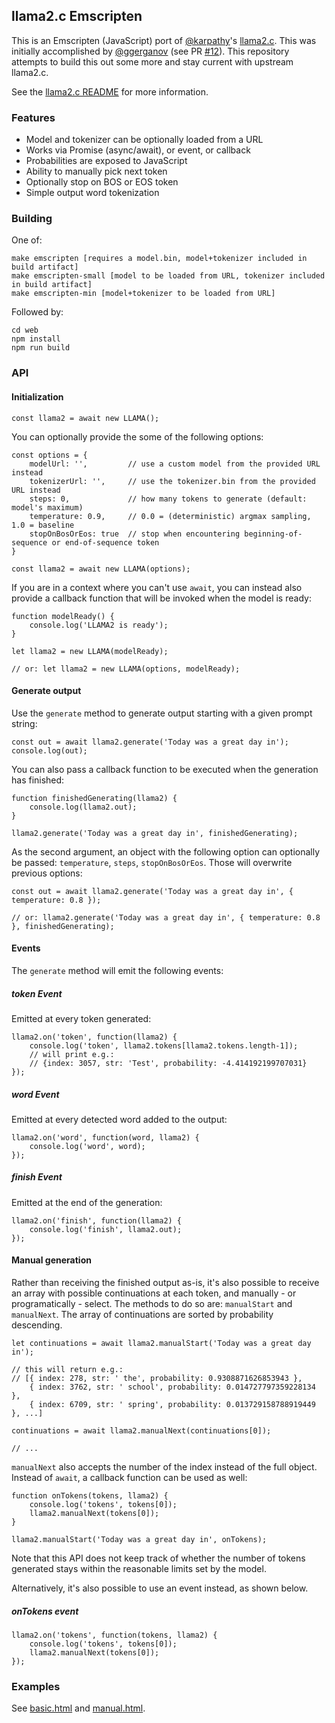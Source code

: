 ## llama2.c Emscripten

This is an Emscripten (JavaScript) port of [@karpathy](https://github.com/karpathy)'s [llama2.c](https://github.com/karpathy/llama2.c). This was initially accomplished by [@ggerganov](https://github.com/ggerganov) (see PR [#12](https://github.com/karpathy/llama2.c/pull/12)). This repository attempts to build this out some more and stay current with upstream llama2.c.

See the [llama2.c README](https://github.com/karpathy/llama2.c/blob/master/README.md) for more information.


### Features

* Model and tokenizer can be optionally loaded from a URL
* Works via Promise (async/await), or event, or callback
* Probabilities are exposed to JavaScript
* Ability to manually pick next token
* Optionally stop on BOS or EOS token
* Simple output word tokenization

### Building

One of:

```
make emscripten [requires a model.bin, model+tokenizer included in build artifact]
make emscripten-small [model to be loaded from URL, tokenizer included in build artifact]
make emscripten-min [model+tokenizer to be loaded from URL]
```

Followed by:

```
cd web
npm install
npm run build
```

### API

#### Initialization

```
const llama2 = await new LLAMA();
```

You can optionally provide the some of the following options:

```
const options = {
	modelUrl: '',         // use a custom model from the provided URL instead
	tokenizerUrl: '',     // use the tokenizer.bin from the provided URL instead
	steps: 0,             // how many tokens to generate (default: model's maximum)
	temperature: 0.9,     // 0.0 = (deterministic) argmax sampling, 1.0 = baseline
	stopOnBosOrEos: true  // stop when encountering beginning-of-sequence or end-of-sequence token
}

const llama2 = await new LLAMA(options);
```

If you are in a context where you can't use `await`, you can instead also provide a callback function that will be invoked when the model is ready:

```
function modelReady() {
	console.log('LLAMA2 is ready');
}

let llama2 = new LLAMA(modelReady);

// or: let llama2 = new LLAMA(options, modelReady);
```

#### Generate output

Use the `generate` method to generate output starting with a given prompt string:

```
const out = await llama2.generate('Today was a great day in');
console.log(out);
```

You can also pass a callback function to be executed when the generation has finished:

```
function finishedGenerating(llama2) {
	console.log(llama2.out);
}

llama2.generate('Today was a great day in', finishedGenerating);
```

As the second argument, an object with the following option can optionally be passed: `temperature`, `steps`, `stopOnBosOrEos`. Those will overwrite previous options:

```
const out = await llama2.generate('Today was a great day in', { temperature: 0.8 });

// or: llama2.generate('Today was a great day in', { temperature: 0.8 }, finishedGenerating);
```

#### Events

The `generate` method will emit the following events:

##### token Event

Emitted at every token generated:

```
llama2.on('token', function(llama2) {
	console.log('token', llama2.tokens[llama2.tokens.length-1]);
	// will print e.g.:
	// {index: 3057, str: 'Test', probability: -4.414192199707031}
});
```

##### word Event

Emitted at every detected word added to the output:

```
llama2.on('word', function(word, llama2) {
	console.log('word', word);
});
```

##### finish Event

Emitted at the end of the generation:

```
llama2.on('finish', function(llama2) {
	console.log('finish', llama2.out);
});
```

#### Manual generation

Rather than receiving the finished output as-is, it's also possible to receive an array with possible continuations at each token, and manually - or programatically - select. The methods to do so are: `manualStart` and `manualNext`. The array of continuations are sorted by probability descending.

```
let continuations = await llama2.manualStart('Today was a great day in');

// this will return e.g.:
// [{ index: 278, str: ' the', probability: 0.9308871626853943 },
    { index: 3762, str: ' school', probability: 0.014727797359228134 },
    { index: 6709, str: ' spring', probability: 0.013729158788919449 }, ...]

continuations = await llama2.manualNext(continuations[0]);

// ...
```

`manualNext` also accepts the number of the index instead of the full object. Instead of `await`, a callback function can be used as well:

```
function onTokens(tokens, llama2) {
	console.log('tokens', tokens[0]);
	llama2.manualNext(tokens[0]);
}

llama2.manualStart('Today was a great day in', onTokens);
```

Note that this API does not keep track of whether the number of tokens generated stays within the reasonable limits set by the model.

Alternatively, it's also possible to use an event instead, as shown below.

##### onTokens event

```
llama2.on('tokens', function(tokens, llama2) {
	console.log('tokens', tokens[0]);
	llama2.manualNext(tokens[0]);
});
```

### Examples

See [basic.html](web/dist/basic.html) and [manual.html](web/dist/manual.html).
